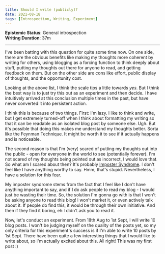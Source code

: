 ```yaml
---
title: Should I write (publicly)?
date: 2021-08-18
tags: [Introspection, Writing, Experiment]
---
```


**Epistemic Status**: General introspection  
**Writing Duration**: 37m  

---

I've been batting with this question for quite some time now. On one side, there are the obvious benefits like making my thoughts more coherent by writing for others, using blogging as a forcing function to think deeply about stuff, putting my thoughts out there for anyone to read, and getting feedback on them. But on the other side are cons like effort, public display of thoughts, and the opportunity cost.  

Looking at the above list, I think the scale tips a little towards _yes_. But I think the best way is to just try this out as an experiment and then decide. I have intuitively arrived at this conclusion multiple times in the past, but have never converted it into persistent action.   

I think this is because of two things. First: I'm lazy. I like to think and write, but I get extremely turned-off when I think about formatting my writing so that it can be readable as an isolated blog post by someone else. Ugh. But it's possible that doing this makes me understand my thoughts better. Sorta like the Feynman Technique. It might be worth it to see if it actually happens and is noticeable.  

The second reason is that I'm (very) scared of putting my thoughts out into the public - open for everyone in the world to see (potentially forever). I'm not scared of my thoughts being pointed out as incorrect, I would love that. So what am I scared about then? It's probably [Imposter Syndrome](https://en.wikipedia.org/wiki/Impostor_syndrome). I don't feel like I have anything worthy to say. Hmm, that's stupid. Nevertheless, I have a solution for this fear.   

My imposter syndrome stems from the fact that I feel like I don't have anything important to say, and if I do ask people to read my blog - I would just be wasting their time. So, the solution I'm gonna go with is that I won't be asking anyone to read this blog! I won't market it, or even actively talk about it. If people do find this, it would be through their own initiative. And then if they find it boring, eh I didn't ask you to read it.  

Now, let's conduct an experiment. From 18th Aug to 1st Sept, I will write 10 blog posts. I won't be judging myself on the quality of the posts yet, so my only criteria for this experiment's success is if I'm able to write 10 posts by 1st Sept. There have been quite a few interesting things that I would like to write about, so I'm actually excited about this. All right! This was my first post :)  